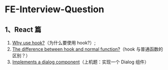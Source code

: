 # FE-Interview-Question

## 1、React 篇

1. [Why use hook?](./react/1.Why-use-hook.md)（为什么要使用 hook?）;
2. [The difference between hook and normal function?](./react/2.The-difference-between-hook-and-normal-function.md)（hook 与普通函数的区别？）
3. [Implements a dialog component](./react/3.Implements-a-dialog-component.md)（上机题：实现一个 Dialog 组件）
